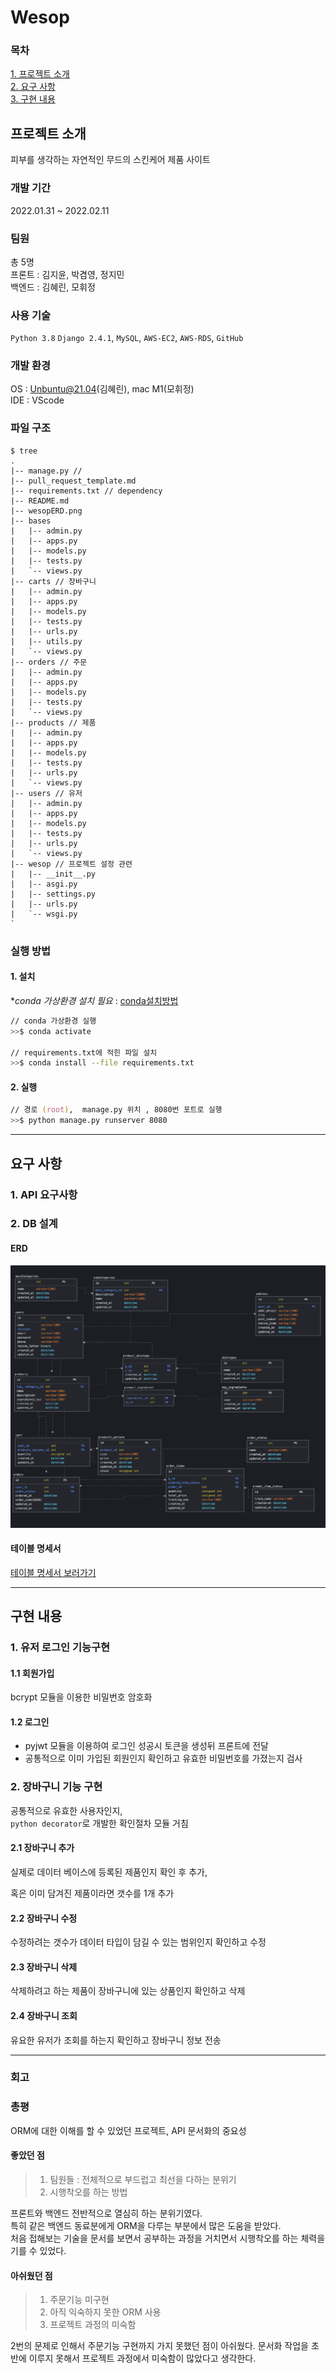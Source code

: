 # Wesop

### 목차

[1. 프로젝트 소개](#프로젝트-소개)  
[2. 요구 사항](#요구-사항)  
[3. 구현 내용](#구현-내용)

## 프로젝트 소개
피부를 생각하는 자연적인 무드의 스킨케어 제품 사이트

### 개발 기간
2022.01.31 ~ 2022.02.11

### 팀원
총 5명  
프론트 : 김지윤, 박겸영, 정지민     
백엔드 : 김혜린, 모휘정

### 사용 기술
`Python 3.8` `Django 2.4.1`, `MySQL`, `AWS-EC2`, `AWS-RDS`, `GitHub` 

### 개발 환경
OS : Unbuntu@21.04(김혜린), mac M1(모휘정)   
IDE : VScode

### 파일 구조
```
$ tree
.
|-- manage.py // 
|-- pull_request_template.md
|-- requirements.txt // dependency
|-- README.md
|-- wesopERD.png
|-- bases
|   |-- admin.py
|   |-- apps.py
|   |-- models.py
|   |-- tests.py
|   `-- views.py
|-- carts // 장바구니
|   |-- admin.py
|   |-- apps.py
|   |-- models.py
|   |-- tests.py
|   |-- urls.py
|   |-- utils.py
|   `-- views.py
|-- orders // 주문
|   |-- admin.py
|   |-- apps.py
|   |-- models.py
|   |-- tests.py
|   `-- views.py
|-- products // 제품
|   |-- admin.py
|   |-- apps.py
|   |-- models.py
|   |-- tests.py
|   |-- urls.py
|   `-- views.py
|-- users // 유저
|   |-- admin.py
|   |-- apps.py
|   |-- models.py
|   |-- tests.py
|   |-- urls.py
|   `-- views.py
|-- wesop // 프로젝트 설정 관련
|   |-- __init__.py
|   |-- asgi.py
|   |-- settings.py
|   |-- urls.py
|   `-- wsgi.py
`
```
### 실행 방법
#### 1. 설치
**conda 가상환경 설치 필요* : [conda설치방법](https://m.blog.naver.com/jonghong0316/221683053696)  
```zsh
// conda 가상환경 실행
>>$ conda activate 

// requirements.txt에 적힌 파일 설치
>>$ conda install --file requirements.txt 
```

#### 2. 실행
```zsh
// 경로 (root),  manage.py 위치 , 8080번 포트로 실행
>>$ python manage.py runserver 8080 
```

***
## 요구 사항
### 1. API 요구사항

### 2. DB 설계
#### ERD
![WesopERD](./wesopERD.png)

#### 테이블 명세서
[테이블 명세서 보러가기](https://oolongtea620.notion.site/Wesop-536a0af2658c44e1a62b1d9151ba3e69)
*** 

## 구현 내용

### 1. 유저 로그인 기능구현
#### 1.1  회원가입
bcrypt 모듈을 이용한 비밀번호 암호화
#### 1.2  로그인

- pyjwt 모듈을 이용하여 로그인 성공시 토큰을 생성뒤 프론트에 전달     
- 공통적으로 이미 가입된 회원인지 확인하고 유효한 비밀번호를 가졌는지 검사

### 2. 장바구니 기능 구현
공통적으로 유효한 사용자인지,  
 `python decorator`로 개발한 확인절차 모듈 거침

#### 2.1  장바구니 추가
실제로 데이터 베이스에 등록된 제품인지 확인 후 추가,

혹은 이미 담겨진 제품이라면 갯수를 1개 추가
#### 2.2  장바구니 수정
수정하려는 갯수가 데이터 타입이 담길 수 있는 범위인지 확인하고 수정
#### 2.3  장바구니 삭제
삭제하려고 하는 제품이 장바구니에 있는 상품인지 확인하고 삭제
#### 2.4  장바구니 조회
유요한 유저가 조회를 하는지 확인하고 장바구니 정보 전송

***
### 회고
### 총평 
ORM에 대한 이해를 할 수 있었던 프로젝트, API 문서화의 중요성

#### 좋았던 점
>1. 팀원들 : 전체적으로 부드럽고 최선을 다하는 분위기
>2. 시행착오를 하는 방법

프론트와 백엔드 전반적으로 열심히 하는 분위기였다.    
특히 같은 백엔드 동료분에게 ORM을 다루는 부분에서 많은 도움을 받았다.   
처음 접해보는 기술을 문서를 보면서 공부하는 과정을 거치면서 시행착오를 하는 체력을 기를 수 있었다.  

#### 아쉬웠던 점
>1. 주문기능 미구현
>2. 아직 익숙하지 못한  ORM 사용
>3. 프로젝트 과정의 미숙함

2번의 문제로 인해서 주문기능 구현까지 가지 못했던 점이 아쉬웠다.
문서화 작업을 초반에 이루지 못해서 프로젝트 과정에서 미숙함이 많았다고 생각한다.
